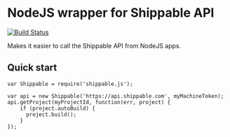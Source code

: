 # NodeJS wrapper for Shippable API

[![Build Status](https://api.shippable.com/projects/550aca695ab6cc1352a4fa9a/badge?branchName=master)](https://app.shippable.com/projects/550aca695ab6cc1352a4fa9a/builds/latest)

Makes it easier to call the Shippable API from NodeJS apps.

## Quick start
````
var Shippable = require('shippable.js');

var api = new Shippable('https://api.shippable.com', myMachineToken);
api.getProject(myProjectId, function(err, project) {
    if (project.autoBuild) {
      project.build();
    }
});
````
